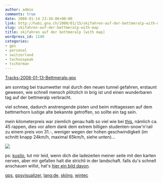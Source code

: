 ```yaml
---
author: admin
comments: true
date: 2008-01-14 23:34:06+00:00
link: http://habi.gna.ch/2008/01/15/skifahren-auf-der-bettmeralp-with-map/
slug: skifahren-auf-der-bettmeralp-with-map
title: skifahren auf der bettmeralp [with map]
wordpress_id: 1140
categories:
- gps
- personal
- switzerland
- technospeak
- tschörman
---
```


[Tracks-2008-01-13-Bettmeralp.gpx](http://habi.gna.ch/wp-content/uploads/2008/01/tracks-2008-01-13-bettmeralp.gpx)  





am sonntag bei traumwetter mal durch den neuen tunnel gefahren, erstaunt gewesen, wie schnell mensch plötzlich in brig ist und einen wunderbaren tag auf der bettmeralp verbracht.




viel schnee, dadurch anstrengende pisten und beim mittagessen auf dem bettmerhorn lustige alte bekannte getroffen, so sollte ein tag sein.




mein kilometerpreis war ziemlich genau halb so viel wie bei [this](http://www.borniert.com/2008/01/05/stiebende-abfahrt-mit-3682-stundenkilometern/), nämlich ca. 45 rappen, dies vor allem dank dem extrem billigen studenten-snow'n'rail zu einem preis von 31.-, weniger wegen der hohen geschwindigkeit (im schnitt knapp 24km/h, maximal 65km/h, siehe unten)...




[![](http://habi.gna.ch/wp-content/uploads/2008/01/1200353450-29432-p-84.75.163.208-tm.jpg)](http://habi.gna.ch/wp-content/uploads/2008/01/1200353450-29432-p-84.75.163.208.png)




ps: [kusito](http://kusito.ch/), tut mir leid, wenn dich die ladezeiten meiner seite mit den karten nerven, aber mir gefallen halt die strichli in der landschaft. falls du's schnell anschauen willst, hat's [hier ein bild davon](http://gpsvisualizer.com/display/1200353766-29432-84.75.163.208.png).





[gps](http://technorati.com/tag/gps), [gpsvisualizer](http://technorati.com/tag/gpsvisualizer), [lang:de](http://technorati.com/tag/lang:de), [skiing](http://technorati.com/tag/skiing), [wintec](http://technorati.com/tag/wintec)
